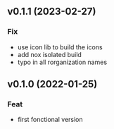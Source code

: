 ## v0.1.1 (2023-02-27)

### Fix

- use icon lib to build the icons
- add nox isolated build
- typo in all rorganization names

## v0.1.0 (2022-01-25)

### Feat

- first fonctional version
